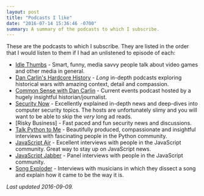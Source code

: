 ```yaml
---
layout: post
title: "Podcasts I like"
date: "2016-07-14 15:36:46 -0700"
summary: A summary of the podcasts to which I subscribe.
---
```


These are the podcasts to which I subscribe. They are listed in the order that
I would listen to them if I had an unlistened to episode of each:

* [Idle Thumbs] - Smart, funny, media savvy people talk about video games and
  other media in general.
* [Dan Carlin's Hardcore History] - _Long_ in-depth podcasts exploring
  historical wars with amazing context, detail and compassion.
* [Common Sense with Dan Carlin] - Current events podcast hosted by a hugely
  insightful historian/journalist.
* [Security Now] - Excellently explained in-depth news and deep-dives into
  computer security topics. The hosts are unfortunately slimy and you will
  want to be able to skip the _very_ long ad reads.
* [Risky Business] - Fast paced and fun security news and discussions.
* [Talk Python to Me] - Beautifully produced, compassionate and insightful
  interviews with fascinating people in the Python community.
* [JavaScript Air] - Excellent interviews with people in the JavaScript
  community. Great way to stay up on JavaScript news.
* [JavaScript Jabber] - Panel interviews with people in the JavaScript
  community.
* [Song Exploder] - Interviews with musicians in which they dissect a song and
  explain how it came to be the way it is.

_Last updated 2016-09-09._

[Idle Thumbs]: https://www.idlethumbs.net/idlethumbs/
[Dan Carlin's Hardcore History]: http://www.dancarlin.com/hardcore-history-57-kings-kings-ii/
[Common Sense with Dan Carlin]: http://www.dancarlin.com/common-sense-home-landing-page/
[Security Now]: https://twit.tv/shows/security-now
[Risky Buisiness]: http://risky.biz
[Talk Python to Me]: https://talkpython.fm/
[JavaScript Jabber]: https://devchat.tv/js-jabber
[JavaScript Air]: https://javascriptair.com/
[Song Exploder]: http://songexploder.net/
